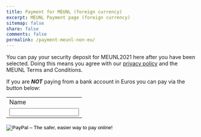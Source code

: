 ```yaml
---
title: Payment for MEUNL (foreign currency)
excerpt: MEUNL Payment page (foreign currency)
sitemap: false
share: false
comments: false
permalink: /payment-meunl-non-eu/
---
```

You can pay your security deposit for MEUNL2021 here after you have been selected. Doing this means you agree with our [privacy policy](https://netherlands.beta-europe.org/privacy-policy) and the MEUNL Terms and Conditions.

If you are ***NOT*** paying from a bank account in Euros you can pay via the button below:

<form action="https://www.paypal.com/cgi-bin/webscr" method="post" target="_top">
<input type="hidden" name="cmd" value="_s-xclick">
<input type="hidden" name="hosted_button_id" value="XMD3G9W5DCYAY">
<table>
<tr><td><input type="hidden" name="on0" value="Name">Name</td></tr><tr><td><input type="text" name="os0" maxlength="200"></td></tr>
</table>
<input type="image" src="https://www.paypalobjects.com/en_GB/i/btn/btn_paynowCC_LG.gif" border="0" name="submit" alt="PayPal – The safer, easier way to pay online!">
<img alt="" border="0" src="https://www.paypalobjects.com/nl_NL/i/scr/pixel.gif" width="1" height="1">
</form>
